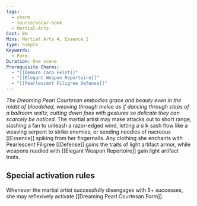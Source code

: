 ```yaml
---
tags:
  - charm
  - source/solar-book
  - Martial-Arts
Cost: 8m
Mins: Martial Arts 4, Essence 2
Type: Simple
Keywords:
  - Form
Duration: One scene
Prerequisite Charms:
  - "[[Demure Carp Feint]]"
  - "[[Elegant Weapon Repertoire]]"
  - "[[Pearlescent Filigree Defense]]"
---
```

*The Dreaming Pearl Courtesan embodies grace and beauty even in the midst of bloodshed, weaving through melee as if dancing through steps of a ballroom waltz, cutting down foes with gestures so delicate they can scarcely be noticed.*
The martial artist may make attacks out to short range, slashing a fan to unleash a razor-edged wind, letting a silk sash flow like a weaving serpent to strike enemies, or sending needles of nacreous [[Essence]] spiking from her fingernails. Any clothing she enchants with Pearlescent Filigree [[Defense]] gains the traits of light artifact armor, while weapons readied with [[Elegant Weapon Repertoire]] gain light artifact traits. 
## Special activation rules
Whenever the martial artist successfully disengages with 5+ successes, she may reflexively activate [[Dreaming Pearl Courtesan Form]].
